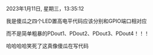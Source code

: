 2023‎年‎1‎月‎11‎日, ‎星期三，‏‎13:35:12

我是傻瓜之四个LED置高电平代码应该分别和GPIO端口相对应

而不是简单粗暴的PDout1、PDout2、PDout3、PDout4！！！

哈哈哈哈笑死了这真像傻瓜在写代码

